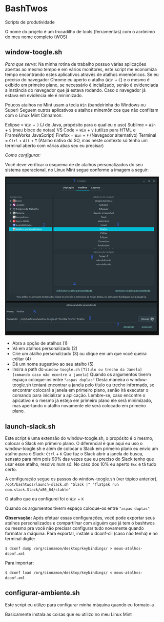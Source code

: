 # BashTwos

Scripts de produtividade

O nome do projeto é um trocadilho de tools (ferramentas) com o acrônimo do meu nome completo (WOS)


## window-toogle.sh

*Para que serve:* 
Na minha rotina de trabalho possuo várias aplicações abertas ao mesmo tempo e em vários monitores, este script me economiza tempo encontrando estes aplicativos através de atalhos mnemônicos.
Se eu preciso do navegador Chrome eu aperto o atalho (`Win` + `C`) e o mesmo é exibido em primeiro plano, se necessário é incializado, senão é evidenciada a instância do navegador que já estava rodando.
Caso o navegador já estava em evidência ele é minimizado.

Poucos atalhos no Mint usam a tecla `Win` (bandeirinha do Windows ou Super)
Seguem outros aplicativos e atalhos minemônicos que não conflitam com o Linux Mint Cinnamon:

Eclipse  = `Win` + `J` (J de Java, propósito para o qual eu o uso)
Sublime  = `Win` + `S` (meu bloco de notas)
VS Code  = `Win` + `V` (utilizo para HTML e FrameWorks JavaScript)
Firefox  = `Win` + `F` (Navegador alternativo)
Terminal =  `Ctrl` + `Alt` + `T` (Atalho nativo do SO, mas neste contexto só tenho um terminal aberto com várias abas seu eu precisar)


*Como configurar:*

Você deve verificar o esquema de de atalhos personalizados do seu sistema operacional, no Linux Mint segue conforme a imagem a seguir:

![alt Configuração no Linux Mint](https://github.com/computeiro/bashtwos/blob/master/readme-files/window-toogle-conf.png)

- Abra a opção de atalhos (1)
- Vá em atalhos personalizado (2)
- Crie um atalho personalizado (3) ou clique em um que você queira editar (4)
- Dê um nome sugestivo ao seu atalho (5)
- Insira a path do `window-toogle.sh` `[Título ou trecho da Janela]` `[comando caso não econtre a janela]`
  Quando os argumentos tiverm espaço coloque-os entre `"aspas duplas"`
  Desta maneira o window-toogle.sh tentará encontrar a janela pelo título ou trecho informado, se encontrar colocará a janela em primeiro plano, senão irá executar o comando para inicializar a aplicação.
  Lembre-se, caso encontre o apicativo e o mesmo já esteja em primeiro plano ele será minimizado, mas apertando o atalho novamente ele será colocado em primeiro plano.


## launch-slack.sh

Este script é uma extensão do window-toogle.sh, o propósito é o mesmo, colocar o Slack em primeiro plano.
O diferencial é que aqui eu uso o window-toogle.sh e além de colocar o Slack em primeiro plano eu envio um atalho para o Slack: `Ctrl` + `K`
Que faz o Slack abrir a janela de busca, sensato para mim pois 90% das vezes que eu preciso do Slack tenho que usar esse atalho, resolvo num só.
No caso dos 10% eu aperto `Esc` e tá tudo certo.

A configuração segue os passos do window-toogle.sh (ver tópico anterior), 
`/opt/bashtwos/launch-slack.sh "Slack |" "flatpak run com.slack.Slack/x86_64/stable"`

O atalho que eu configurei foi o `Win` + `K`

Quando os argumentos tiverm espaço coloque-os entre `"aspas duplas"`

**Observação:** Após efetuar essas configurações, você pode exportar seus atalhos personalizados e compartilhar com alguém que já tem o bashtwos ou mesmo pra você não precisar configurar tudo novamente quando formatar a máquina. 
Para exportar, instale o dconf-cli (caso não tenha) e no terminal digite:

`$ dconf dump /org/cinnamon/desktop/keybindings/ > meus-atalhos-dconf.xml`

Para importar:

`$ dconf load /org/cinnamon/desktop/keybindings/ < meus-atalhos-dconf.xml`



## configurar-ambiente.sh

Este script eu utilizo para configurar minha máquina quando eu formato-a

Basicamente instala as coisas que eu utilizo no meu Linux Mint


